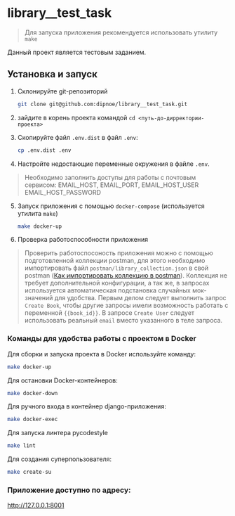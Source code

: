 # library__test_task
>Для запуска приложения рекомендуется использовать утилиту `make`

Данный проект является тестовым заданием.

## Установка и запуск
1. Склонируйте git-репозиторий
   ```bash
   git clone git@github.com:dipnoe/library__test_task.git
   ```
2. зайдите в корень проекта командой `cd <путь-до-дирректории-проекта>` 
3. Скопируйте файл `.env.dist` в файл `.env`:
    ```bash
    cp .env.dist .env
    ```

4. Настройте недостающие переменные окружения в файле `.env`.
> Необходимо заполнить доступы для работы с почтовым сервисом:
> EMAIL_HOST,
> EMAIL_PORT,
> EMAIL_HOST_USER
> EMAIL_HOST_PASSWORD

5. Запуск приложения с помощью `docker-compose` (используется утилита `make`)
    ```bash
   make docker-up
    ```
6. Проверка работоспособности приложения
> Проверить работоспосоность приложения можно с помощью подготовленной коллекции postman,
> для этого необходимо импортировать файл `postman/library_collection.json` в свой postman 
> ([Как импортировать коллекцию в postman](https://docs.rkeeper.ru/api/testirovanie-zaprosov-v-postman-87557103.html#id-%D0%A2%D0%B5%D1%81%D1%82%D0%B8%D1%80%D0%BE%D0%B2%D0%B0%D0%BD%D0%B8%D0%B5%D0%B7%D0%B0%D0%BF%D1%80%D0%BE%D1%81%D0%BE%D0%B2%D0%B2Postman-%D0%98%D0%BC%D0%BF%D0%BE%D1%80%D1%82%D0%BA%D0%BE%D0%BB%D0%BB%D0%B5%D0%BA%D1%86%D0%B8%D0%B9)).
> Коллекция не требует дополнительной конфигурации, а так же, в запросах используется автоматическая
> подстановка случайных мок-значений для удобства. Первым делом следует выполнить запрос `Create Book`,
> чтобы другие запросы имели возможность работать с переменной `{{book_id}}`. В запросе `Create User` следует
> использовать реальный `email` вместо указанного в теле запроса.


### Команды для удобства работы с проектом в Docker

Для сборки и запуска проекта в Docker используйте команду:
```bash
make docker-up
```

Для остановки Docker-контейнеров:
```bash
make docker-down
```

Для ручного входа в контейнер django-приложения:
```bash
make docker-exec
```
Для запуска линтера pycodestyle
```bash
make lint
```

Для создания суперпользователя:
```bash
make create-su
```

### Приложение доступно по адресу:
http://127.0.0.1:8001
